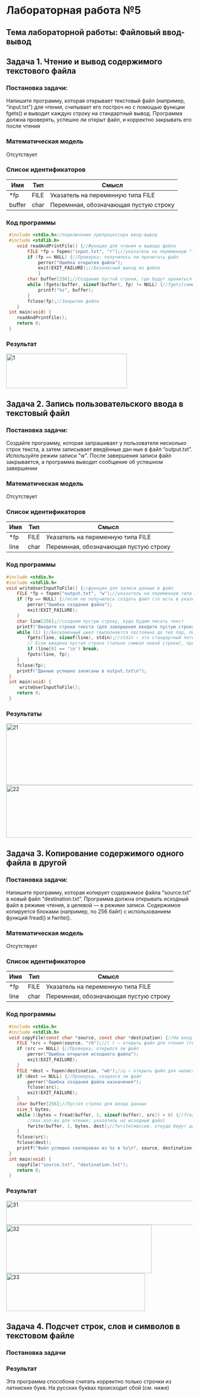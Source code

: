 # Лабораторная работа №5
## Тема лабораторной работы: Файловый ввод-вывод
##  Задача 1. Чтение и вывод содержимого текстового файла
### Постановка задачи:
Напишите программу, которая открывает текстовый файл (например, “input.txt”) для чтения, считывает его построч
но с помощью функции fgets() и выводит каждую строку на стандартный вывод. Программа должна проверять,
 успешно ли открыт файл, и корректно закрывать его после чтения
 ### Математическая модель
 Отсутствует
### Список идентификаторов
|Имя|Тип|Смысл|
|---|---|-----|
|*fp|FILE|Указатель на переменную типа FILE|
|buffer|char|Перемнная, обозначающая пустую строку|
### Код программы 
```c
 #include <stdio.h>//подключение препроцессора ввод-вывод
 #include <stdlib.h>
    void readAndPrintFile() {//Функция для чтения и вывода файла
        FILE *fp = fopen("input.txt", "r");//указатель на переменную "типа" FILE кладется содержимое файла
        if (fp == NULL) {//Проверка: получилось ли прочитать файл
            perror("Ошибка открытия файла");
            exit(EXIT_FAILURE);//Безопасный выход из файла
            }
        char buffer[256];//Создание пустой строки, где будут храниться данные из файла
        while (fgets(buffer, sizeof(buffer), fp) != NULL) {//fgets(символьный массив, макс.длина строки, указатель на пер.тпа FILE)
            printf("%s", buffer);
        }
        fclose(fp);//Закрытие файла
    }
 int main(void) {
    readAndPrintFile();
    return 0;   
 }
```
### Результат

<img width="326" height="93" alt="1" src="https://github.com/user-attachments/assets/76e086c5-0949-4a42-a5bc-710240c9b054" />

##  Задача 2. Запись пользовательского ввода в текстовый файл
### Постановка задачи:
 Создайте программу, которая запрашивает у пользователя несколько строк текста, а затем записывает введённые дан
ные в файл “output.txt”. Используйте режим записи "w". После завершения записи файл закрывается, а программа
 выводит сообщение об успешном завершении
 ### Математическая модель
 Отсутствует
### Список идентификаторов
|Имя|Тип|Смысл|
|---|---|-----|
|*fp|FILE|Указатель на переменную типа FILE|
|line|char|Перемнная, обозначающая пустую строку|
### Код программы
```c
#include <stdio.h>
#include <stdlib.h>
void writeUserInputToFile() {//функция для записи данных в файл
    FILE *fp = fopen("output.txt", "w");//указатель на переменную типа FILE, создание пустого файлика
    if (fp == NULL) {//если не получилось создать файл (то есть в указетле нет адреса(ссылки) на новый файл, то выводим ошибку)
        perror("Ошибка создания файла");
        exit(EXIT_FAILURE);
    }
    char line[256];//создаем пустую строку, куда будем писать текст
    printf("Введите строки текста (для завершения введите пустую строку):\n");
    while (1) {//Бесконечный цикл (выполняется постоянно до тех пор, пока не будет встречен break) 
        fgets(line, sizeof(line), stdin);//stdin — это стандартный поток ввода. В него попадают все строки, вводимые пользователем. 
        // Если введена пустая строка (только символ новой строки), прекращаем ввод
        if (line[0] == '\n') break;
        fputs(line, fp);
    }
    fclose(fp);
    printf("Данные успешно записаны в output.txt\n");
 }
 int main(void) {
     writeUserInputToFile();
    return 0;
 }
```
### Результаты

<img width="696" height="166" alt="21" src="https://github.com/user-attachments/assets/9fa2690e-7c51-4360-ac3d-aa8f4937c19d" />

<img width="797" height="142" alt="22" src="https://github.com/user-attachments/assets/1f38051f-e7da-48d3-ac58-cefa135e9417" />


## Задача 3. Копирование содержимого одного файла в другой
### Постановка задачи:
Напишите программу, которая копирует содержимое файла “source.txt” в новый файл “destination.txt”. Программа
 должна открывать исходный файл в режиме чтения, а целевой — в режиме записи. Содержимое копируется блоками
 (например, по 256 байт) с использованием функций fread() и fwrite().
### Математическая модель
 Отсутствует
### Список идентификаторов
|Имя|Тип|Смысл|
|---|---|-----|
|*fp|FILE|Указатель на переменную типа FILE|
|line|char|Перемнная, обозначающая пустую строку|
### Код программы
```c
 #include <stdio.h>
 #include <stdlib.h>
 void copyFile(const char *source, const char *destination) {//На вход программы подаются ссылки на файйд исходный и новый файл
    FILE *src = fopen(source, "rb");//( r — открыть файл для чтения (read),b — открыть файл в бинарном режиме (binary).)
    if (src == NULL) {//Проверка, открылся ли файл
        perror("Ошибка открытия исходного файла");
        exit(EXIT_FAILURE);
    }
    FILE *dest = fopen(destination, "wb");//ц — открыть файл для написания (write),b — открыть файл в бинарном режиме (binary).
    if (dest == NULL) {//Проверка, создался ли файл
        perror("Ошибка создания файла назначения");
        fclose(src);
        exit(EXIT_FAILURE);
    }
    char buffer[256];//Пустая строка для ввода данных
    size_t bytes;
    while ((bytes = fread(buffer, 1, sizeof(buffer), src)) > 0) {//fread(массив, куда кладутся данные; размер каждого элемента в байтах:
        //max.кол-во для чтения; указатель на исходный файл)
        fwrite(buffer, 1, bytes, dest);//fwrite(массив, откуда берут данные; размер каждого эл.;кол-во символов в массиве;указатель на файл для записи)
    }
    fclose(src);
    fclose(dest);
    printf("Файл успешно скопирован из %s в %s\n", source, destination);
 }
 int main(void) {
    copyFile("source.txt", "destination.txt");
    return 0;
 }
```
### Результат

<img width="546" height="65" alt="31" src="https://github.com/user-attachments/assets/e71d1098-9863-466a-b6f8-3d1b1d340aab" />

<img width="393" height="130" alt="32" src="https://github.com/user-attachments/assets/8070a56f-0102-4a61-9dfe-f2f6e4ff81e7" />

<img width="375" height="102" alt="33" src="https://github.com/user-attachments/assets/c564cea2-649c-4732-9c41-1d6356f4ff68" />

## Задача 4. Подсчет строк, слов и символов в текстовом файле
### Постановка задачи
### Результат
Эта программа способона считать корректно только строчки из латниских букв. На русских буквах происходит сбой (см. ниже)





